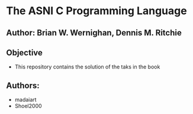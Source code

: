 # The ASNI C Programming Language

## Author: Brian W. Wernighan, Dennis M. Ritchie

## Objective
* This repository contains the solution of the taks in the book

## Authors:
- madaiart
- Shoel2000
